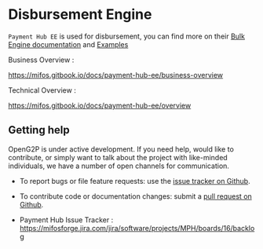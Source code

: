 # Disbursement Engine

`Payment Hub EE` is used for disbursement, you can find more on their
[Bulk Engine documentation](https://app.gitbook.com/o/-L_J6oxbPK3wAuGnofJl/s/-L_J6oxfkTjM9Go4YNSW/c/U4Ptc4WiXZ0Hzkr7J6S2/payment-hub-ee/overview/payment-hub-integration)
and
[Examples](https://app.gitbook.com/o/-L_J6oxbPK3wAuGnofJl/s/-L_J6oxfkTjM9Go4YNSW/payment-hub-ee/overview/example)

Business Overview :

<https://mifos.gitbook.io/docs/payment-hub-ee/business-overview>

Technical Overview :

<https://mifos.gitbook.io/docs/payment-hub-ee/overview>

## Getting help

OpenG2P is under active development. If you need help, would like to contribute, or simply want to talk about
the project with like-minded individuals, we have a number of open channels for communication.

- To report bugs or file feature requests: use the
  [issue tracker on Github](https://github.com/openg2p/openg2p-disburser/issues).

- To contribute code or documentation changes: submit a
  [pull request on Github](https://github.com/openg2p/openg2p-disburser/pulls).

- Payment Hub Issue Tracker : <https://mifosforge.jira.com/jira/software/projects/MPH/boards/16/backlog>
